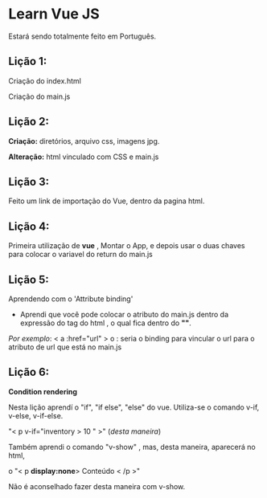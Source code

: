 # Learn Vue JS
Estará sendo totalmente feito em Português.

## Lição 1:
Criação do index.html 

Criação do main.js

## Lição 2:
**Criação:** diretórios, arquivo css, imagens jpg.

**Alteração:**  html vinculado com CSS e main.js 

## Lição 3:

Feito um link de importação do Vue, dentro da pagina html.

## Lição 4:

Primeira utilização de **vue** , Montar o App, e depois usar o duas chaves para colocar o variavel do return do main.js 

## Lição 5:

Aprendendo com o 'Attribute binding'  

* Aprendi que você pode colocar o atributo do main.js dentro da expressão do tag do html , o qual fica dentro do **""**.

_Por exemplo_: < a :href="url" > o : seria o binding para vincular o url para o atributo de url que está no  main.js 

## Lição 6: 

**Condition rendering**

Nesta lição aprendí o "if", "if else", "else" do vue.  Utiliza-se o comando v-if, v-else, v-if-else.  

"< p v-if="inventory > 10 " >"  (_desta maneira_) 

Também aprendi o comando "v-show" , mas, desta maneira, aparecerá no html,

 o "< p **display:none**> Conteúdo < /p >"

 Não é aconselhado fazer desta maneira com v-show. 

 
